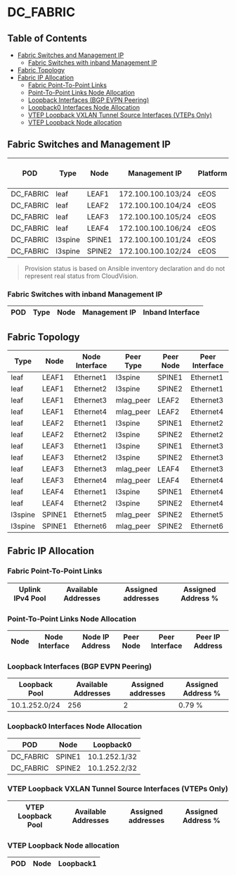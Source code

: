 # DC_FABRIC

## Table of Contents

- [Fabric Switches and Management IP](#fabric-switches-and-management-ip)
  - [Fabric Switches with inband Management IP](#fabric-switches-with-inband-management-ip)
- [Fabric Topology](#fabric-topology)
- [Fabric IP Allocation](#fabric-ip-allocation)
  - [Fabric Point-To-Point Links](#fabric-point-to-point-links)
  - [Point-To-Point Links Node Allocation](#point-to-point-links-node-allocation)
  - [Loopback Interfaces (BGP EVPN Peering)](#loopback-interfaces-bgp-evpn-peering)
  - [Loopback0 Interfaces Node Allocation](#loopback0-interfaces-node-allocation)
  - [VTEP Loopback VXLAN Tunnel Source Interfaces (VTEPs Only)](#vtep-loopback-vxlan-tunnel-source-interfaces-vteps-only)
  - [VTEP Loopback Node allocation](#vtep-loopback-node-allocation)

## Fabric Switches and Management IP

| POD | Type | Node | Management IP | Platform | Provisioned in CloudVision | Serial Number |
| --- | ---- | ---- | ------------- | -------- | -------------------------- | ------------- |
| DC_FABRIC | leaf | LEAF1 | 172.100.100.103/24 | cEOS | Provisioned | - |
| DC_FABRIC | leaf | LEAF2 | 172.100.100.104/24 | cEOS | Provisioned | - |
| DC_FABRIC | leaf | LEAF3 | 172.100.100.105/24 | cEOS | Provisioned | - |
| DC_FABRIC | leaf | LEAF4 | 172.100.100.106/24 | cEOS | Provisioned | - |
| DC_FABRIC | l3spine | SPINE1 | 172.100.100.101/24 | cEOS | Provisioned | - |
| DC_FABRIC | l3spine | SPINE2 | 172.100.100.102/24 | cEOS | Provisioned | - |

> Provision status is based on Ansible inventory declaration and do not represent real status from CloudVision.

### Fabric Switches with inband Management IP

| POD | Type | Node | Management IP | Inband Interface |
| --- | ---- | ---- | ------------- | ---------------- |

## Fabric Topology

| Type | Node | Node Interface | Peer Type | Peer Node | Peer Interface |
| ---- | ---- | -------------- | --------- | ----------| -------------- |
| leaf | LEAF1 | Ethernet1 | l3spine | SPINE1 | Ethernet1 |
| leaf | LEAF1 | Ethernet2 | l3spine | SPINE2 | Ethernet1 |
| leaf | LEAF1 | Ethernet3 | mlag_peer | LEAF2 | Ethernet3 |
| leaf | LEAF1 | Ethernet4 | mlag_peer | LEAF2 | Ethernet4 |
| leaf | LEAF2 | Ethernet1 | l3spine | SPINE1 | Ethernet2 |
| leaf | LEAF2 | Ethernet2 | l3spine | SPINE2 | Ethernet2 |
| leaf | LEAF3 | Ethernet1 | l3spine | SPINE1 | Ethernet3 |
| leaf | LEAF3 | Ethernet2 | l3spine | SPINE2 | Ethernet3 |
| leaf | LEAF3 | Ethernet3 | mlag_peer | LEAF4 | Ethernet3 |
| leaf | LEAF3 | Ethernet4 | mlag_peer | LEAF4 | Ethernet4 |
| leaf | LEAF4 | Ethernet1 | l3spine | SPINE1 | Ethernet4 |
| leaf | LEAF4 | Ethernet2 | l3spine | SPINE2 | Ethernet4 |
| l3spine | SPINE1 | Ethernet5 | mlag_peer | SPINE2 | Ethernet5 |
| l3spine | SPINE1 | Ethernet6 | mlag_peer | SPINE2 | Ethernet6 |

## Fabric IP Allocation

### Fabric Point-To-Point Links

| Uplink IPv4 Pool | Available Addresses | Assigned addresses | Assigned Address % |
| ---------------- | ------------------- | ------------------ | ------------------ |

### Point-To-Point Links Node Allocation

| Node | Node Interface | Node IP Address | Peer Node | Peer Interface | Peer IP Address |
| ---- | -------------- | --------------- | --------- | -------------- | --------------- |

### Loopback Interfaces (BGP EVPN Peering)

| Loopback Pool | Available Addresses | Assigned addresses | Assigned Address % |
| ------------- | ------------------- | ------------------ | ------------------ |
| 10.1.252.0/24 | 256 | 2 | 0.79 % |

### Loopback0 Interfaces Node Allocation

| POD | Node | Loopback0 |
| --- | ---- | --------- |
| DC_FABRIC | SPINE1 | 10.1.252.1/32 |
| DC_FABRIC | SPINE2 | 10.1.252.2/32 |

### VTEP Loopback VXLAN Tunnel Source Interfaces (VTEPs Only)

| VTEP Loopback Pool | Available Addresses | Assigned addresses | Assigned Address % |
| --------------------- | ------------------- | ------------------ | ------------------ |

### VTEP Loopback Node allocation

| POD | Node | Loopback1 |
| --- | ---- | --------- |
